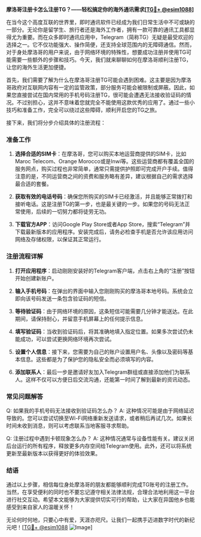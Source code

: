 **摩洛哥注册卡怎么注册TG？——轻松搞定你的海外通讯需求[[TG💪+ @esim1088](https://t.me/s/esim1088)]**

在当今这个高度互联的世界里，即时通讯软件已经成为我们日常生活中不可或缺的一部分。无论你是留学生、旅行者还是海外工作者，拥有一款可靠的通讯工具都显得尤为重要。而在众多即时通讯应用中，Telegram（简称TG）无疑是最受欢迎的选择之一。它不仅功能强大、操作简便，还支持全球范围内的无障碍通信。然而，对于身处摩洛哥的用户来说，由于网络环境的特殊性，想要成功注册并使用TG可能需要一些额外的步骤和技巧。今天，我们就来聊聊如何在摩洛哥顺利注册TG，让您的海外生活更加便捷。

首先，我们需要了解为什么在摩洛哥注册TG可能会遇到困难。这主要是因为摩洛哥政府对互联网内容有一定的监管政策，部分服务可能会被限制或屏蔽。因此，如果您直接尝试在国内常用的手机号码注册TG，很可能会遭遇无法接收验证码的情况。不过别担心，这并不意味着您就完全不能使用这款优秀的应用了。通过一些小技巧和准备工作，完全可以绕过这些障碍，顺利开启您的TG之旅。

接下来，我们将分步介绍具体的注册流程：

### 准备工作

1. **选择合适的SIM卡**：在摩洛哥，您可以购买本地运营商提供的SIM卡，比如Maroc Telecom、Orange Morocco或是Inwi等。这些运营商都有覆盖全国的服务网点，购买过程也非常简单，通常只需提供护照即可完成开户手续。值得注意的是，不同运营商之间的资费和服务略有差异，建议根据自己的需求选择最合适的套餐。

2. **获取有效的电话号码**：确保您所购买的SIM卡已经激活，并且能够正常拨打和接听电话。这是注册TG的第一步，也是最关键的一步。如果您的号码无法正常使用，后续的一切努力都将徒劳无功。

3. **下载官方APP**：访问Google Play Store或者App Store，搜索“Telegram”并下载最新版本的应用程序。安装完成后，请务必检查手机是否允许该应用访问网络及存储权限，以保证其正常运行。

### 注册流程详解

1. **打开应用程序**：启动刚刚安装好的Telegram客户端，点击右上角的“注册”按钮开始创建新账户。

2. **输入手机号码**：在弹出的界面中输入您刚刚购买的摩洛哥本地号码。系统会立即向该号码发送一条包含验证码的短信。

3. **等待验证码**：由于网络环境的原因，这条短信可能需要几分钟才能送达。在此期间，请保持耐心，并留意手机屏幕上的任何提示信息。

4. **填写验证码**：当收到验证码后，将其准确地填入指定位置。如果多次尝试仍未能成功，可以尝试更换网络环境再次尝试。

5. **设置个人信息**：接下来，您需要为自己的账户设置用户名、头像以及密码等基本信息。这些都是为了保护您的隐私安全而必须填写的内容。

6. **添加联系人**：最后一步是邀请好友加入Telegram群组或直接添加他们为联系人。这样不仅可以方便日后交流沟通，还能第一时间了解到最新的资讯动态。

### 常见问题解答

Q: 如果我的手机号码无法接收到验证码怎么办？
A: 这种情况可能是由于网络延迟导致的。您可以尝试切换至Wi-Fi网络重新发送请求，或者稍后再试几次。如果长时间未收到消息，则可以考虑联系当地客服寻求帮助。

Q: 注册过程中遇到卡顿现象怎么办？
A: 这种情况通常与设备性能有关。建议关闭后台运行的所有程序，释放更多内存空间给Telegram使用。此外，还可以将系统更新至最新版本以获得更好的体验效果。

### 结语

通过以上步骤，相信每位身处摩洛哥的朋友都能够顺利完成TG账号的注册工作。当然，在享受便利的同时也不要忘记遵守相关法律法规，合理合法地利用这一平台进行社交互动。希望本文能够为大家提供切实可行的帮助，让大家在异国他乡也能感受到来自家人的温暖关怀！

无论何时何地，只要心中有爱，天涯亦咫尺。让我们一起携手迈进数字时代的新纪元吧！[[TG💪+ @esim1088](https://t.me/s/esim1088) ![Image](https://i.postimg.cc/4NQfJmqS/Snipaste-2025-05-13-00-14-12.png)]